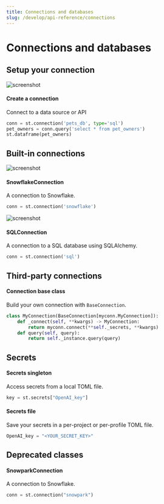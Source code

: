 ```yaml
---
title: Connections and databases
slug: /develop/api-reference/connections
---
```


# Connections and databases

## Setup your connection

<TileContainer>
<RefCard href="/develop/api-reference/connections/st.connection" size="half">

<Image src="/images/api/connection.svg" alt="screenshot" width={None} height={None} pure />

<h4>Create a connection</h4>

Connect to a data source or API

```python
conn = st.connection('pets_db', type='sql')
pet_owners = conn.query('select * from pet_owners')
st.dataframe(pet_owners)
```

</RefCard>
</TileContainer>

## Built-in connections

<TileContainer>

<RefCard href="/develop/api-reference/connections/st.connections.snowflakeconnection" size="half">

<Image src="/images/api/connections.SnowflakeConnection.svg" alt="screenshot" width={None} height={None} pure />

<h4>SnowflakeConnection</h4>

A connection to Snowflake.

```python
conn = st.connection('snowflake')
```

</RefCard>

<RefCard href="/develop/api-reference/connections/st.connections.sqlconnection" size="half">

<Image src="/images/api/connections.SQLConnection.svg" alt="screenshot" width={None} height={None} pure />

<h4>SQLConnection</h4>

A connection to a SQL database using SQLAlchemy.

```python
conn = st.connection('sql')
```

</RefCard>
</TileContainer>

## Third-party connections

<TileContainer>
<RefCard href="/develop/api-reference/connections/st.connections.baseconnection" size="half">

<h4>Connection base class</h4>

Build your own connection with `BaseConnection`.

```python
class MyConnection(BaseConnection[myconn.MyConnection]):
    def _connect(self, **kwargs) -> MyConnection:
        return myconn.connect(**self._secrets, **kwargs)
    def query(self, query):
        return self._instance.query(query)
```

</RefCard>

</TileContainer>

## Secrets

<TileContainer>
<RefCard href="/develop/api-reference/connections/st.secrets" size="half">

<h4>Secrets singleton</h4>

Access secrets from a local TOML file.

```python
key = st.secrets["OpenAI_key"]
```

</RefCard>
<RefCard href="/develop/api-reference/connections/secrets.toml" size="half">

<h4>Secrets file</h4>

Save your secrets in a per-project or per-profile TOML file.

```python
OpenAI_key = "<YOUR_SECRET_KEY>"
```

</RefCard>

</TileContainer>

## Deprecated classes

<TileContainer>
<RefCard href="/develop/api-reference/connections/st.connections.snowparkconnection" size="half" deprecated={true}>

<h4>SnowparkConnection</h4>

A connection to Snowflake.

```python
conn = st.connection("snowpark")
```

</RefCard>

</TileContainer>
